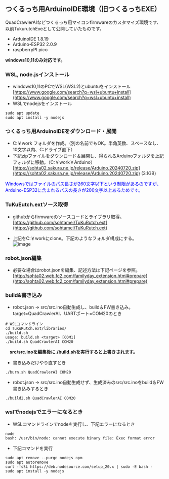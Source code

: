 ## つくるっち用ArduinoIDE環境（旧つくるっちEXE）

QuadCrawlerAIなどつくるっち用マイコンfirmwareのカスタマイズ環境です、以前TukurutchExeとして公開していたものです。

* ArduinoIDE 1.8.19  
* Arduino-ESP32 2.0.9  
* raspberryPI pico  

**windows10,11のみ対応です。**

### WSL, node.jsインストール
* windows10,11のPCでWSL(WSL2)とubuntuをインストール  
[https://www.google.com/search?q=wsl+ubuntu+install](https://www.google.com/search?q=wsl+ubuntu+install)
* WSLでnodejsをインストール  
```
sudo apt update
sudo apt install -y nodejs
```

### つくるっち用ArduinoIDEをダウンロード・展開

* C:￥work フォルダを作成。（別の名前でもOK。半角英数、スペースなし、10文字以内、C:ドライブ直下）
* 下記zipファイルをダウンロード＆展開し、得られるArduinoフォルダを上記フォルダに移動。（C:￥work￥Arduino）  
[https://sohta02.sakura.ne.jp/release/Arduino.20240720.zip](https://sohta02.sakura.ne.jp/release/Arduino.20240720.zip)   (3.1GB)  
<font color="#0000ff">
Windowsではファイルのパス長さが260文字以下という制限があるのですが、Arduino-ESP32に含まれるパスの長さが200文字以上あるためです。  
</font>

### TuKuEutch.extソース取得

* githubからfirmwareのソースコードとライブラリ取得。  
[https://github.com/sohtamei/TuKuRutch.ext](https://github.com/sohtamei/TuKuRutch.ext)

* 上記をC:￥workにclone。下記のようなフォルダ構成にする。  
![image](https://github.com/user-attachments/assets/432cb611-b4cf-41ec-8df1-222194a4a90a)

### robot.json編集

* 必要な場合はrobot.jsonを編集、記述方法は下記ページを参照。  
[http://sohta02.web.fc2.com/familyday_extension.html#prepare](http://sohta02.web.fc2.com/familyday_extension.html#prepare)  

### build&書き込み
* robot.json → src/src.ino自動生成し、build＆FW書き込み。  
target=QuadCrawlerAI、UARTポート=COM20のとき  
```
# WSLコマンドライン
cd TuKuRutch.ext/libraries/
./build.sh
usage: build.sh <target> [COM1]
./build.sh QuadCrawlerAI COM20
```
　**src/src.inoを編集後に./build.shを実行すると上書きされます。**

* 書き込みだけやり直すとき
```
./burn.sh QuadCrawlerAI COM20
```

* robot.json → src/src.ino自動生成せず、生成済みのsrc/src.inoをbuild＆FW書き込みするとき
```
./build2.sh QuadCrawlerAI COM20
```

### wslでnodejsでエラーになるとき
* WSLコマンドラインでnodeを実行し、下記エラーになるとき
```
node
bash: /usr/bin/node: cannot execute binary file: Exec format error
```
* 下記コマンドを実行
```
sudo apt remove --purge nodejs npm
sudo apt autoremove
curl -fsSL https://deb.nodesource.com/setup_20.x | sudo -E bash -
sudo apt install -y nodejs
```

